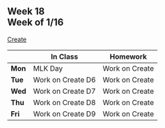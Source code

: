 ## Week 18 <br>Week of 1/16

[Create](/apcsp/curriculum/pt/create)

  |       |In Class               |Homework   |
  |-------|---------              |---------  |
  |**Mon**|MLK Day |Work on Create |
  |**Tue**|Work on Create D6 |Work on Create |
  |**Wed**|Work on Create D7 |Work on Create |
  |**Thu**|Work on Create D8 |Work on Create |
  |**Fri**|Work on Create D9 |Work on Create |

<!-- <img src="https://pbs.twimg.com/media/EatR2YNU4AIzJ8N.jpg" alt="filter pset blur" height="400"> -->

<meta http-equiv="refresh" content="300"/>